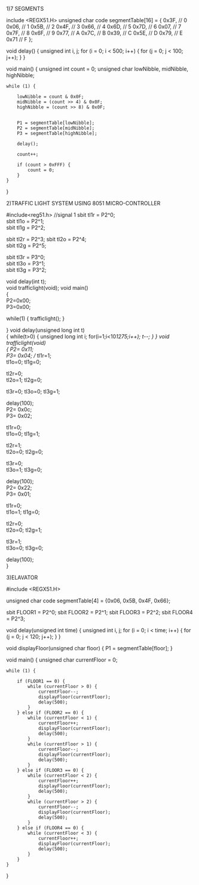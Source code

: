 1)7 SEGMENTS

include <REGX51.H>
unsigned char code segmentTable[16] = { 
    0x3F, // 0
    0x06, // 1
    0x5B, // 2
    0x4F, // 3
    0x66, // 4
    0x6D, // 5
    0x7D, // 6
    0x07, // 7
    0x7F, // 8
    0x6F, // 9
    0x77, // A
    0x7C, // B
    0x39, // C
    0x5E, // D
    0x79, // E
    0x71  // F
};

void delay() {
    unsigned int i, j;
    for (i = 0; i < 500; i++) {
        for (j = 0; j < 100; j++);
    }
}

void main() {
    unsigned int count = 0; 
    unsigned char lowNibble, midNibble, highNibble;

    while (1) {
        
        lowNibble = count & 0x0F;         
        midNibble = (count >> 4) & 0x0F; 
        highNibble = (count >> 8) & 0x0F; 

    
        P1 = segmentTable[lowNibble];    
        P2 = segmentTable[midNibble]; 
        P3 = segmentTable[highNibble];  

        delay(); 

        count++; 

        if (count > 0xFFF) { 
            count = 0;
        }
    }
}
 


2)TRAFFIC LIGHT SYSTEM USING 8051 MICRO-CONTROLLER

#include<reg51.h>
//signal 1
sbit tl1r = P2^0;     
sbit tl1o = P2^1;      
sbit tl1g = P2^2;    


sbit tl2r = P2^3; 
sbit tl2o = P2^4;     
sbit tl2g = P2^5;    


sbit tl3r = P3^0;    
sbit tl3o = P3^1;    
sbit tl3g = P3^2;    


void delay(int t);          
void trafficlight(void);
void main()                  
{                 
	P2=0x00;         
	P3=0x00;        
	
  while(1)
     {
	trafficlight();	
     }

}
void delay(unsigned long int t)              
{
	while(t>0)
	{
	unsigned long int i;
	for(i=1;i<10*1275;i++);
		t--;
	}
}
void trafficlight(void)        
{
P2= 0x11;  
P3= 0x04;
	/*
tl1r=1;    
tl1o=0;	
tl1g=0;

tl2r=0;  
tl2o=1;
tl2g=0;

tl3r=0; 
tl3o=0;
tl3g=1;

delay(100);    
P2= 0x0c;    
P3= 0x02;
 
tl1r=0;     
tl1o=0;	
tl1g=1;
	
tl2r=1;    
tl2o=0; 
tl2g=0;

tl3r=0;    
tl3o=1;
tl3g=0;	

delay(100);  
P2= 0x22;  
P3= 0x01;
 
tl1r=0;   
tl1o=1;	
tl1g=0;

tl2r=0;   
tl2o=0;
tl2g=1;

tl3r=1;  
tl3o=0;
tl3g=0;	

delay(100);  
}


3)ELAVATOR

#include <REGX51.H>


unsigned char code segmentTable[4] = {0x06, 0x5B, 0x4F, 0x66}; 


sbit FLOOR1 = P2^0; 
sbit FLOOR2 = P2^1;
sbit FLOOR3 = P2^2; 
sbit FLOOR4 = P2^3; 


void delay(unsigned int time) {
    unsigned int i, j;
    for (i = 0; i < time; i++) {
        for (j = 0; j < 120; j++);
    }
}


void displayFloor(unsigned char floor) {
    P1 = segmentTable[floor]; 
}

void main() {
    unsigned char currentFloor = 0; 

    while (1) {
        
        if (FLOOR1 == 0) { 
            while (currentFloor > 0) {
                currentFloor--;       
                displayFloor(currentFloor);
                delay(500);          
            }
        } else if (FLOOR2 == 0) { 
            while (currentFloor < 1) {
                currentFloor++;    
                displayFloor(currentFloor);
                delay(500);        
            }
            while (currentFloor > 1) {
                currentFloor--;      
                displayFloor(currentFloor);
                delay(500);
            }
        } else if (FLOOR3 == 0) {
            while (currentFloor < 2) {
                currentFloor++;       
                displayFloor(currentFloor);
                delay(500);
            }
            while (currentFloor > 2) {
                currentFloor--;       
                displayFloor(currentFloor);
                delay(500);
            }
        } else if (FLOOR4 == 0) {
            while (currentFloor < 3) {
                currentFloor++;       
                displayFloor(currentFloor);
                delay(500);
            }
        }
    }
}
  
